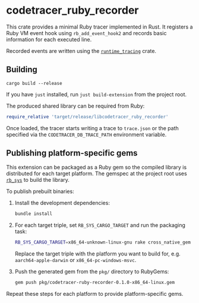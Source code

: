 # codetracer_ruby_recorder

This crate provides a minimal Ruby tracer implemented in Rust.
It registers a Ruby VM event hook using `rb_add_event_hook2` and
records basic information for each executed line.

Recorded events are written using the [`runtime_tracing`](https://github.com/metacraft-labs/runtime_tracing) crate.

## Building

```
cargo build --release
```

If you have `just` installed, run `just build-extension` from the project root.

The produced shared library can be required from Ruby:

```ruby
require_relative 'target/release/libcodetracer_ruby_recorder'
```

Once loaded, the tracer starts writing a trace to `trace.json` or the
path specified via the `CODETRACER_DB_TRACE_PATH` environment variable.

## Publishing platform-specific gems

This extension can be packaged as a Ruby gem so the compiled library is
distributed for each target platform. The gemspec at the project root uses
[`rb_sys`](https://github.com/oxidize-rb/rb-sys) to build the library.

To publish prebuilt binaries:

1. Install the development dependencies:

   ```bash
   bundle install
   ```

2. For each target triple, set `RB_SYS_CARGO_TARGET` and run the packaging task:

   ```bash
   RB_SYS_CARGO_TARGET=x86_64-unknown-linux-gnu rake cross_native_gem
   ```

   Replace the target triple with the platform you want to build for, e.g.
   `aarch64-apple-darwin` or `x86_64-pc-windows-msvc`.

3. Push the generated gem from the `pkg/` directory to RubyGems:

   ```bash
   gem push pkg/codetracer-ruby-recorder-0.1.0-x86_64-linux.gem
   ```

Repeat these steps for each platform to provide platform-specific gems.
